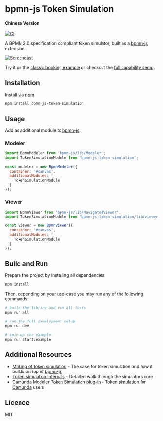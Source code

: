 # bpmn-js Token Simulation
#### Chinese Version
[![CI](https://github.com/bpmn-io/bpmn-js-token-simulation/workflows/CI/badge.svg)](https://github.com/bpmn-io/bpmn-js-token-simulation/actions?query=workflow%3ACI)

A BPMN 2.0 specification compliant token simulator, built as a [bpmn-js](https://github.com/bpmn-io/bpmn-js) extension.

[![Screencast](docs/screenshot.png)](https://bpmn-io.github.io/bpmn-js-token-simulation/modeler.html?e=1&pp=1)

Try it on the [classic booking example](https://bpmn-io.github.io/bpmn-js-token-simulation/modeler.html?e=1&pp=1&diagram=https%3A%2F%2Fraw.githubusercontent.com%2Fbpmn-io%2Fbpmn-js-token-simulation%2Fmaster%2Ftest%2Fspec%2Fbooking.bpmn) or checkout the [full capability demo](https://bpmn-io.github.io/bpmn-js-token-simulation/modeler.html?e=1&pp=1&diagram=https%3A%2F%2Fraw.githubusercontent.com%2Fbpmn-io%2Fbpmn-js-token-simulation%2Fmaster%2Fexample%2Fresources%2Fall.bpmn).


## Installation

Install via [npm](http://npmjs.com/).

```
npm install bpmn-js-token-simulation
```


## Usage

Add as additional module to [bpmn-js](https://github.com/bpmn-io/bpmn-js).

### Modeler

```javascript
import BpmnModeler from 'bpmn-js/lib/Modeler';
import TokenSimulationModule from 'bpmn-js-token-simulation';

const modeler = new BpmnModeler({
  container: '#canvas',
  additionalModules: [
    TokenSimulationModule
  ]
});
```

### Viewer

```javascript
import BpmnViewer from 'bpmn-js/lib/NavigatedViewer';
import TokenSimulationModule from 'bpmn-js-token-simulation/lib/viewer';

const viewer = new BpmnViewer({
  container: '#canvas',
  additionalModules: [
    TokenSimulationModule
  ]
});
```


## Build and Run

Prepare the project by installing all dependencies:

```sh
npm install
```

Then, depending on your use-case you may run any of the following commands:

```sh
# build the library and run all tests
npm run all

# run the full development setup
npm run dev

# spin up the example
npm run start:example
```


## Additional Resources

* [Making of token simulation](https://nikku.github.io/talks/2021-token-simulation/presentation.html) - The case for token simulation and how it builds on top of [bpmn-js](https://github.com/bpmn-io/bpmn-js)
* [Token simulation internals](https://nikku.github.io/talks/2021-token-simulation-internals/presentation.html) - Detailed walk through the simulators core
* [Camunda Modeler Token Simulation plug-in](https://github.com/camunda/camunda-modeler-token-simulation-plugin) - Token simulation for [Camunda](https://camunda.com/) users


## Licence

MIT
